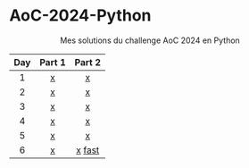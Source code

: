 # AoC-2024-Python

<div align="center">

<p> Mes solutions du challenge AoC 2024 en Python </p>

| Day | Part 1 | Part 2 |
|:--------:|:--------:|:--------:|
| 1  | [x](d1p1.py) | [x](d1p2.py) |
| 2  | [x](d2p1.py) | [x](d2p2.py) |
| 3  | [x](d3p1.py) | [x](d3p2.py) |
| 4  | [x](d4p1.py) | [x](d4p2.py) |
| 5  | [x](d5p1.py) | [x](d5p2.py) |
| 6  | [x](d6p1.py) | [x](d6p2.py) [fast](d6p2f.py) |

</div>